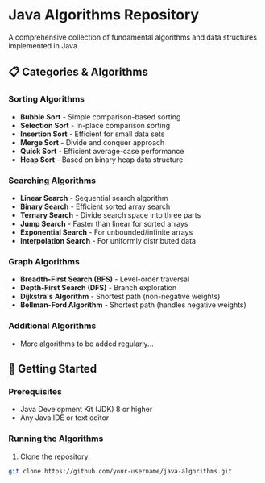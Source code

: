 # Java Algorithms Repository

A comprehensive collection of fundamental algorithms and data structures implemented in Java.

## 📋 Categories & Algorithms

### Sorting Algorithms
- **Bubble Sort** - Simple comparison-based sorting
- **Selection Sort** - In-place comparison sorting
- **Insertion Sort** - Efficient for small data sets
- **Merge Sort** - Divide and conquer approach
- **Quick Sort** - Efficient average-case performance
- **Heap Sort** - Based on binary heap data structure

### Searching Algorithms
- **Linear Search** - Sequential search algorithm
- **Binary Search** - Efficient sorted array search
- **Ternary Search** - Divide search space into three parts
- **Jump Search** - Faster than linear for sorted arrays
- **Exponential Search** - For unbounded/infinite arrays
- **Interpolation Search** - For uniformly distributed data

### Graph Algorithms
- **Breadth-First Search (BFS)** - Level-order traversal
- **Depth-First Search (DFS)** - Branch exploration
- **Dijkstra's Algorithm** - Shortest path (non-negative weights)
- **Bellman-Ford Algorithm** - Shortest path (handles negative weights)

### Additional Algorithms
- More algorithms to be added regularly...

## 🚀 Getting Started

### Prerequisites
- Java Development Kit (JDK) 8 or higher
- Any Java IDE or text editor

### Running the Algorithms
1. Clone the repository:
```bash
git clone https://github.com/your-username/java-algorithms.git
